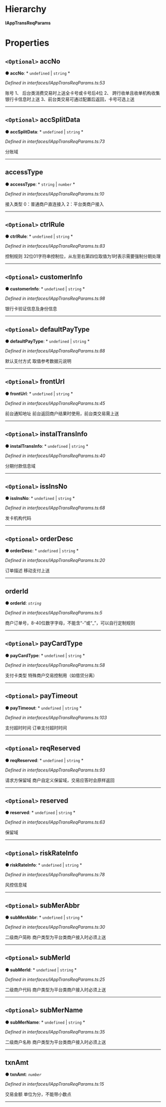 

# Hierarchy

**IAppTransReqParams**

# Properties

<a id="accno"></a>

## `<Optional>` accNo

**● accNo**: * `undefined` &#124; `string`
*

*Defined in interfaces/IAppTransReqParams.ts:53*

账号 1、 后台类消费交易时上送全卡号或卡号后4位 2、 跨行收单且收单机构收集银行卡信息时上送 3、前台类交易可通过配置后返回，卡号可选上送

___
<a id="accsplitdata"></a>

## `<Optional>` accSplitData

**● accSplitData**: * `undefined` &#124; `string`
*

*Defined in interfaces/IAppTransReqParams.ts:73*

分账域

___
<a id="accesstype"></a>

##  accessType

**● accessType**: * `string` &#124; `number`
*

*Defined in interfaces/IAppTransReqParams.ts:10*

接入类型 0：普通商户直连接入 2：平台类商户接入

___
<a id="ctrlrule"></a>

## `<Optional>` ctrlRule

**● ctrlRule**: * `undefined` &#124; `string`
*

*Defined in interfaces/IAppTransReqParams.ts:83*

控制规则 32位01字符串控制位，从左至右第四位取值为1时表示需要强制分期处理

___
<a id="customerinfo"></a>

## `<Optional>` customerInfo

**● customerInfo**: * `undefined` &#124; `string`
*

*Defined in interfaces/IAppTransReqParams.ts:98*

银行卡验证信息及身份信息

___
<a id="defaultpaytype"></a>

## `<Optional>` defaultPayType

**● defaultPayType**: * `undefined` &#124; `string`
*

*Defined in interfaces/IAppTransReqParams.ts:88*

默认支付方式 取值参考数据元说明

___
<a id="fronturl"></a>

## `<Optional>` frontUrl

**● frontUrl**: * `undefined` &#124; `string`
*

*Defined in interfaces/IAppTransReqParams.ts:45*

前台通知地址 前台返回商户结果时使用，前台类交易需上送

___
<a id="instaltransinfo"></a>

## `<Optional>` instalTransInfo

**● instalTransInfo**: * `undefined` &#124; `string`
*

*Defined in interfaces/IAppTransReqParams.ts:40*

分期付款信息域

___
<a id="issinsno"></a>

## `<Optional>` issInsNo

**● issInsNo**: * `undefined` &#124; `string`
*

*Defined in interfaces/IAppTransReqParams.ts:68*

发卡机构代码

___
<a id="orderdesc"></a>

## `<Optional>` orderDesc

**● orderDesc**: * `undefined` &#124; `string`
*

*Defined in interfaces/IAppTransReqParams.ts:20*

订单描述 移动支付上送

___
<a id="orderid"></a>

##  orderId

**● orderId**: *`string`*

*Defined in interfaces/IAppTransReqParams.ts:5*

商户订单号，8-40位数字字母，不能含“-”或“_”，可以自行定制规则

___
<a id="paycardtype"></a>

## `<Optional>` payCardType

**● payCardType**: * `undefined` &#124; `string`
*

*Defined in interfaces/IAppTransReqParams.ts:58*

支付卡类型 特殊商户交易控制用（如借贷分离）

___
<a id="paytimeout"></a>

## `<Optional>` payTimeout

**● payTimeout**: * `undefined` &#124; `string`
*

*Defined in interfaces/IAppTransReqParams.ts:103*

支付超时时间 订单支付超时时间

___
<a id="reqreserved"></a>

## `<Optional>` reqReserved

**● reqReserved**: * `undefined` &#124; `string`
*

*Defined in interfaces/IAppTransReqParams.ts:93*

请求方保留域 商户自定义保留域，交易应答时会原样返回

___
<a id="reserved"></a>

## `<Optional>` reserved

**● reserved**: * `undefined` &#124; `string`
*

*Defined in interfaces/IAppTransReqParams.ts:63*

保留域

___
<a id="riskrateinfo"></a>

## `<Optional>` riskRateInfo

**● riskRateInfo**: * `undefined` &#124; `string`
*

*Defined in interfaces/IAppTransReqParams.ts:78*

风控信息域

___
<a id="submerabbr"></a>

## `<Optional>` subMerAbbr

**● subMerAbbr**: * `undefined` &#124; `string`
*

*Defined in interfaces/IAppTransReqParams.ts:30*

二级商户简称 商户类型为平台类商户接入时必须上送

___
<a id="submerid"></a>

## `<Optional>` subMerId

**● subMerId**: * `undefined` &#124; `string`
*

*Defined in interfaces/IAppTransReqParams.ts:25*

二级商户代码 商户类型为平台类商户接入时必须上送

___
<a id="submername"></a>

## `<Optional>` subMerName

**● subMerName**: * `undefined` &#124; `string`
*

*Defined in interfaces/IAppTransReqParams.ts:35*

二级商户名称 商户类型为平台类商户接入时必须上送

___
<a id="txnamt"></a>

##  txnAmt

**● txnAmt**: *`number`*

*Defined in interfaces/IAppTransReqParams.ts:15*

交易金额 单位为分，不能带小数点

___

